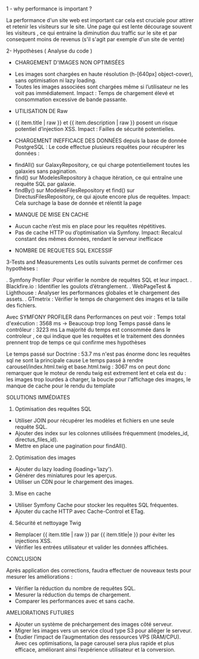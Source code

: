 1 - why performance is important ?
 
La performance d'un site web est important car cela est cruciale pour attirer et retenir les visiteurs sur le site.
Une page qui est lente décourage souvent les visiteurs , ce qui entraine la diminution duu traffic sur le site et 
par consequent moins de revenus (s'il s'agit par exemple d'un site de vente)

2- Hypothèses ( Analyse du code )
- CHARGEMENT D'IMAGES NON OPTIMISÉES 
* Les images sont chargées en haute résolution (h-[640px] object-cover), sans optimisation ni lazy loading.
* Toutes les images associées sont chargées même si l’utilisateur ne les voit pas immédiatement.
Impact : Temps de chargement élevé et consommation excessive de bande passante.

- UTILISATION DE Raw
* {{ item.title | raw }} et {{ item.description | raw }} posent un risque potentiel d’injection XSS.
Impact : Failles de sécurité potentielles.

- CHARGEMENT INEFFICACE DES DONNÉES depuis la base de donnée PostgreSQL :
Le code effectue plusieurs requêtes pour récupérer les données :
* findAll() sur GalaxyRepository, ce qui charge potentiellement toutes les galaxies sans pagination.
* find() sur ModelesRepository à chaque itération, ce qui entraîne une requête SQL par galaxie.
* findBy() sur ModelesFilesRepository et find() sur DirectusFilesRepository, ce qui ajoute encore plus de requêtes.
Impact: Cela surchage la base de donnée et rélentit la page 

- MANQUE DE MISE EN CACHE
* Aucun cache n’est mis en place pour les requêtes répétitives.
* Pas de cache HTTP ou d’optimisation via Symfony.
Impact: Recalcul constant des mêmes données, rendant le serveur inefficace 

- NOMBRE DE REQUETES SQL EXCESSIF

3-Tests and Measurements
Les outils suivants permet de confirmer ces hypothèses : 

. Symfony Profiler :Pour vérifier le nombre de requêtes SQL et leur impact.
. Blackfire.io : Identifier les goulots d’étranglement.
. WebPageTest & Lighthouse : Analyser les performances globales et le chargement des assets.
. GTmetrix : Vérifier le temps de chargement des images et la taille des fichiers.

Avec SYMFONY PROFILER dans Performances on peut voir :
Temps total d'exécution : 3568 ms -> Beaucoup trop long
Temps passé dans le contrôleur : 3223 ms
La majorité du temps est consommée dans le controleur , ce qui indique que les requêtes et le traitement des données prennent trop de temps ce qui confirme mes hypothèses

Le temps passé sur Doctrine : 53.7 ms n'est pas énorme donc les requêtes sql ne sont la principale cause
Le temps passé à rendre carousel/index.html.twig et base.html.twig : 3067 ms on peut donc remarquer que le moteur de rendu twig est extrement lent et cela est du : les images trop lourdes à charger, la boucle pour l'affichage des images, le manque de cache pour le rendu du template 

SOLUTIONS IMMÉDIATES

1. Optimisation des requêtes SQL
* Utiliser JOIN pour récupérer les modèles et fichiers en une seule requête SQL.
* Ajouter des index sur les colonnes utilisées fréquemment (modeles_id, directus_files_id).
* Mettre en place une pagination pour findAll().
2. Optimisation des images
* Ajouter du lazy loading (loading='lazy').
* Générer des miniatures pour les aperçus.
* Utiliser un CDN pour le chargement des images.
3. Mise en cache
* Utiliser Symfony Cache pour stocker les requêtes SQL fréquentes.
* Ajouter du cache HTTP avec Cache-Control et ETag.
4. Sécurité et nettoyage Twig
* Remplacer {{ item.title | raw }} par {{ item.title|e }} pour éviter les injections XSS.
* Vérifier les entrées utilisateur et valider les données affichées.

CONCLUSION 

Après application des corrections, faudra effectuer de nouveaux tests pour mesurer les améliorations :
* Vérifier la réduction du nombre de requêtes SQL.
* Mesurer la réduction du temps de chargement.
* Comparer les performances avec et sans cache.

AMELIORATIONS FUTURES
* Ajouter un système de préchargement des images côté serveur.
* Migrer les images vers un service cloud type S3 pour alléger le serveur.
* Étudier l’impact de l’augmentation des ressources VPS (RAM/CPU).
Avec ces optimisations, la page carousel sera plus rapide et plus efficace, améliorant ainsi l’expérience utilisateur et la conversion.


 